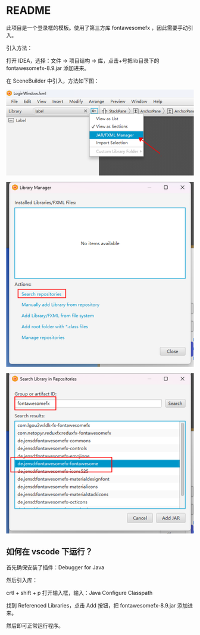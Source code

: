 # README

此项目是一个登录框的模板。使用了第三方库 fontawesomefx ，因此需要手动引入。

引入方法：

打开 IDEA，选择：文件 -> 项目结构 -> 库，点击+号把lib目录下的 fontawesomefx-8.9.jar 添加进来。

在 SceneBuilder 中引入，方法如下图：

![](./pic/scenebuilder_import1.png)

![](./pic/scenebuilder_import2.png)

![](./pic/scenebuilder_import3.png)

## 如何在 vscode 下运行？

首先确保安装了插件：Debugger for Java

然后引入库：

crtl + shift + p 打开输入框，输入：Java Configure Classpath

找到 Referenced Libraries，点击 Add 按钮，把 fontawesomefx-8.9.jar 添加进来。

然后即可正常运行程序。